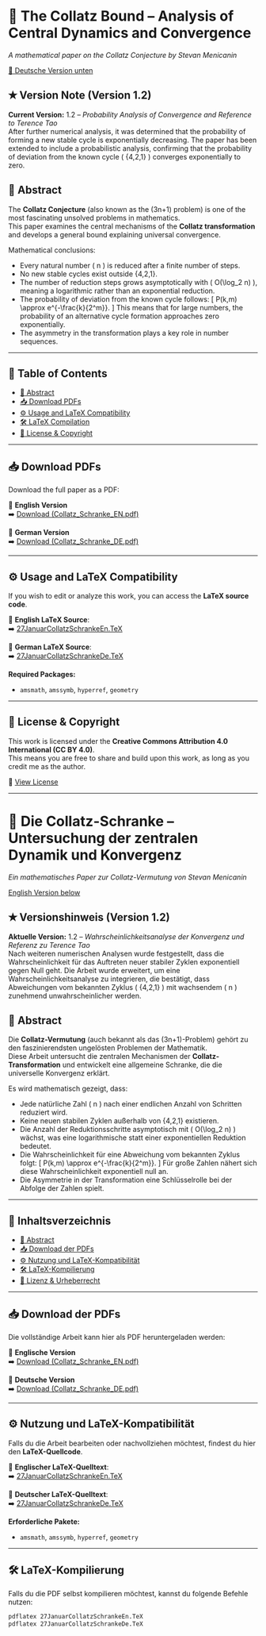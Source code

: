 # 📘 The Collatz Bound – Analysis of Central Dynamics and Convergence

_A mathematical paper on the Collatz Conjecture by Stevan Menicanin_

[🔗 Deutsche Version unten](#-die-collatz-schranke--untersuchung-der-zentralen-dynamik-und-konvergenz)

## ✭ Version Note (Version 1.2)

**Current Version:** 1.2 – *Probability Analysis of Convergence and Reference to Terence Tao*  
After further numerical analysis, it was determined that the probability of forming a new stable cycle is exponentially decreasing. The paper has been extended to include a probabilistic analysis, confirming that the probability of deviation from the known cycle \( \{4,2,1\} \) converges exponentially to zero.

## 📜 Abstract

The **Collatz Conjecture** (also known as the (3n+1) problem) is one of the most fascinating unsolved problems in mathematics.  
This paper examines the central mechanisms of the **Collatz transformation** and develops a general bound explaining universal convergence.

Mathematical conclusions:

- Every natural number \( n \) is reduced after a finite number of steps.
- No new stable cycles exist outside {4,2,1}.
- The number of reduction steps grows asymptotically with \( O(\log_2 n) \), meaning a logarithmic rather than an exponential reduction.
- The probability of deviation from the known cycle follows:
  \[
  P(k,m) \approx e^{-\frac{k}{2^m}}.
  \]
  This means that for large numbers, the probability of an alternative cycle formation approaches zero exponentially.
- The asymmetry in the transformation plays a key role in number sequences.

---

## 📂 Table of Contents

- [📜 Abstract](#-abstract)
- [📥 Download PDFs](#-download-pdfs)
- [⚙️ Usage and LaTeX Compatibility](#️-usage-and-latex-compatibility)
- [🛠️ LaTeX Compilation](#️-latex-compilation)
- [🔏 License & Copyright](#-license--copyright)

---

## 📥 **Download PDFs**

Download the full paper as a PDF:

📄 **English Version**  
➡️ [Download (Collatz_Schranke_EN.pdf)](https://github.com/Clickybunty/Collatz/blob/main/27JanuarCollatzSchrankeEn.pdf)

📄 **German Version**  
➡️ [Download (Collatz_Schranke_DE.pdf)](https://github.com/Clickybunty/Collatz/blob/main/27JanuarCollatzSchrankeDe.pdf)

---

## ⚙️ **Usage and LaTeX Compatibility**

If you wish to edit or analyze this work, you can access the **LaTeX source code**.

📜 **English LaTeX Source**:  
➡️ [27JanuarCollatzSchrankeEn.TeX](https://github.com/Clickybunty/Collatz/blob/main/27JanuarCollatzSchrankeEn.TeX)

📜 **German LaTeX Source**:  
➡️ [27JanuarCollatzSchrankeDe.TeX](https://github.com/Clickybunty/Collatz/blob/main/27JanuarCollatzSchrankeDe.TeX)

**Required Packages:**

- `amsmath`, `amssymb`, `hyperref`, `geometry`

---

## 🔏 License & Copyright

This work is licensed under the **Creative Commons Attribution 4.0 International (CC BY 4.0)**.  
This means you are free to share and build upon this work, as long as you credit me as the author.

📜 [View License](https://creativecommons.org/licenses/by/4.0/)

---

# 📘 Die Collatz-Schranke – Untersuchung der zentralen Dynamik und Konvergenz

_Ein mathematisches Paper zur Collatz-Vermutung von Stevan Menicanin_

[English Version below](#-the-collatz-bound--analysis-of-central-dynamics-and-convergence)

## ✭ Versionshinweis (Version 1.2)

**Aktuelle Version:** 1.2 – *Wahrscheinlichkeitsanalyse der Konvergenz und Referenz zu Terence Tao*  
Nach weiteren numerischen Analysen wurde festgestellt, dass die Wahrscheinlichkeit für das Auftreten neuer stabiler Zyklen exponentiell gegen Null geht. Die Arbeit wurde erweitert, um eine Wahrscheinlichkeitsanalyse zu integrieren, die bestätigt, dass Abweichungen vom bekannten Zyklus \( \{4,2,1\} \) mit wachsendem \( n \) zunehmend unwahrscheinlicher werden.

## 📜 Abstract

Die **Collatz-Vermutung** (auch bekannt als das (3n+1)-Problem) gehört zu den faszinierendsten ungelösten Problemen der Mathematik.  
Diese Arbeit untersucht die zentralen Mechanismen der **Collatz-Transformation** und entwickelt eine allgemeine Schranke, die die universelle Konvergenz erklärt.

Es wird mathematisch gezeigt, dass:

- Jede natürliche Zahl \( n \) nach einer endlichen Anzahl von Schritten reduziert wird.
- Keine neuen stabilen Zyklen außerhalb von {4,2,1} existieren.
- Die Anzahl der Reduktionsschritte asymptotisch mit \( O(\log_2 n) \) wächst, was eine logarithmische statt einer exponentiellen Reduktion bedeutet.
- Die Wahrscheinlichkeit für eine Abweichung vom bekannten Zyklus folgt:
  \[
  P(k,m) \approx e^{-\frac{k}{2^m}}.
  \]
  Für große Zahlen nähert sich diese Wahrscheinlichkeit exponentiell null an.
- Die Asymmetrie in der Transformation eine Schlüsselrolle bei der Abfolge der Zahlen spielt.

---

## 📂 Inhaltsverzeichnis

- [📜 Abstract](#-abstract)
- [📥 Download der PDFs](#-download-der-pdfs)
- [⚙️ Nutzung und LaTeX-Kompatibilität](#️-nutzung-und-latex-kompatibilität)
- [🛠️ LaTeX-Kompilierung](#️-latex-kompilierung)
- [🔏 Lizenz & Urheberrecht](#-lizenz--urheberrecht)

---

## 📥 **Download der PDFs**

Die vollständige Arbeit kann hier als PDF heruntergeladen werden:

📄 **Englische Version**  
➡️ [Download (Collatz_Schranke_EN.pdf)](https://github.com/Clickybunty/Collatz/blob/main/27JanuarCollatzSchrankeEn.pdf)

📄 **Deutsche Version**  
➡️ [Download (Collatz_Schranke_DE.pdf)](https://github.com/Clickybunty/Collatz/blob/main/27JanuarCollatzSchrankeDe.pdf)

---

## ⚙️ **Nutzung und LaTeX-Kompatibilität**

Falls du die Arbeit bearbeiten oder nachvollziehen möchtest, findest du hier den **LaTeX-Quellcode**.

📜 **Englischer LaTeX-Quelltext**:  
➡️ [27JanuarCollatzSchrankeEn.TeX](https://github.com/Clickybunty/Collatz/blob/main/27JanuarCollatzSchrankeEn.TeX)

📜 **Deutscher LaTeX-Quelltext**:  
➡️ [27JanuarCollatzSchrankeDe.TeX](https://github.com/Clickybunty/Collatz/blob/main/27JanuarCollatzSchrankeDe.TeX)

**Erforderliche Pakete:**  

- `amsmath`, `amssymb`, `hyperref`, `geometry`

---

## 🛠️ **LaTeX-Kompilierung**

Falls du die PDF selbst kompilieren möchtest, kannst du folgende Befehle nutzen:

```sh
pdflatex 27JanuarCollatzSchrankeEn.TeX
pdflatex 27JanuarCollatzSchrankeDe.TeX
